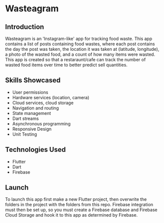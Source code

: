 # Wasteagram

## Introduction
Wasteagram is an 'Instagram-like' app for tracking food waste. This app contains a list of posts containing food wastes, where each post contains the day the post was taken, the location it was taken at (latitude, longitude), a photo of the wasted food, and a count of how many items were wasted. This app is created so that a restaraunt/cafe can track the number of wasted food items over time to better predict sell quantities.

## Skills Showcased
* User permissions
* Hardware services (location, camera)
* Cloud services, cloud storage
* Navigation and routing
* State management
* Dart streams
* Asynchronous programming  
* Responsive Design
* Unit Testing


## Technologies Used
* Flutter
* Dart
* Firebase

## Launch 
To launch this app first make a new Flutter project, then overwrite the folders in the project with the folders from this repo. Firebase integration must then be set up, so you must create a Firebase database and Firebase Cloud Storage and hook it to this app as determined by Firebase. 